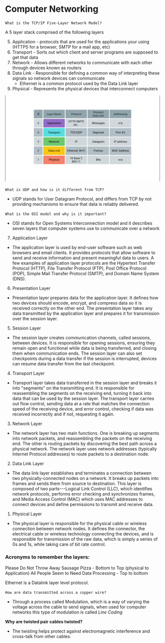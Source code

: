 # Computer Networking

`What is the TCP/IP Five-Layer Network Model?`

A 5 layer stack comprised of the following layers

5. Application - protocols that are used for the applications your using
   (HTTPS for a browser, SMTP for a mail app, etc)
4. Transport - Sorts out which client and server programs are supposed
   to get that data
3. Network - Allows different networks to communicate with each other
   through devices known as routers
2. Data Link - Responsible for defining a common way of interpreting
   these signals so network devices can communicate
    * Ethernet is a common protocol used by the Data Link layer
1. Physical - Represents the physical devices that interconnect
   computers

![TCP/IP Network Model](../img/fiveLayerModel.png)

`What is UDP and how is it different from TCP?`

* UDP stands for User Datagram Protocol, and differs from TCP by not providing mechanisms to ensure that data is reliably delivered.

`What is the OSI model and why is it important?`

* OSI stands for Open Systems Interconnection model and it describes
  seven layers that computer systems use to communicate over a network

7. Application Layer
  * The application layer is used by end-user software such as web
    browsers and email clients. It provides protocols that allow
    software to send and receive information and present meaningful data
    to users. A few examples of application layer protocols are the
    Hypertext Transfer Protocol (HTTP), File Transfer Protocol (FTP),
    Post Office Protocol (POP), Simple Mail Transfer Protocol (SMTP),
    and Domain Name System (DNS).

6. Presentation Layer
  * Presentation layer prepares data for the application layer. It defines how two devices should encode, encrypt, and compress data so it is received correctly on the other end. The presentation layer takes any data transmitted by the application layer and prepares it for transmission over the session layer.

5. Session Layer
  * The session layer creates communication channels, called sessions, between devices. It is responsible for opening sessions, ensuring they remain open and functional while data is being transferred, and closing them when communication ends. The session layer can also set checkpoints during a data transfer if the session is interrupted, devices can resume data transfer from the last checkpoint.

4. Transport Layer
  * Transport layer takes data transferred in the session layer and breaks it into "segments" on the transmitting end. It is responsible for reassembling the segments on the receiving end, turning it back into data that can be used by the session layer. The transport layer carries out flow control, sending data at a rate that matches the connection speed of the receiving device, and error control, checking if data was received incorrectly and if not, requesting it again.

3. Network Layer
  * The network layer has two main functions. One is breaking up segments into network packets, and reassembling the packets on the receiving end. The other is routing packets by discovering the best path across a physical network. The network layer uses network addresses (typically Internet Protocol addresses) to route packets to a destination node.

2. Data Link Layer
  * The data link layer establishes and terminates a connection between two physically-connected nodes on a network. It breaks up packets into frames and sends them from source to destination. This layer is composed of two parts---Logical Link Control (LLC), which identifies network protocols, performs error checking and synchronizes frames, and Media Access Control (MAC) which uses MAC addresses to connect devices and define permissions to transmit and receive data.

1. Physical Layer
  * The physical layer is responsible for the physical cable or wireless connection between network nodes. It defines the connector, the electrical cable or wireless technology connecting the devices, and is responsible for transmission of the raw data, which is simply a series of 0s and 1s, while taking care of bit rate control.

### Acronyms to remember the layers:
Please Do Not Throw Away Sausage Pizza - Bottom to Top (physical to Application)
All People Seem to Need Data Processing - Top to bottom

Ethernet is a Datalink layer level protocol.

`How are data transmitted across a copper wire?`
* Through a process called Modulation, which is a way of varying the
  voltage across the cable to send signals, when used for computer
  networks this type of modulation is called *Line Coding*

**Why are twisted pair cables twisted?**
* The twisting helps protect against electromagnetic interference and
  cross-talk from other cables.

